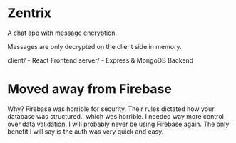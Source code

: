 # Zentrix

A chat app with message encryption.


Messages are only decrypted on the client side in memory.

client/ 
	- React Frontend
server/
	- Express & MongoDB Backend
	

# Moved away from Firebase
Why? Firebase was horrible for security. Their rules dictated how your database was structured.. which was horrible. 
I needed way more control over data validation. I will probably never be using Firebase again. The only benefit I will say
is the auth was very quick and easy.
